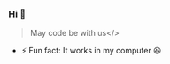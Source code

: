### Hi  👋 

> May code be with us</>
<!-- - 😄 Pronouns: ... -->
- ⚡ Fun fact: It works in my computer 😆

